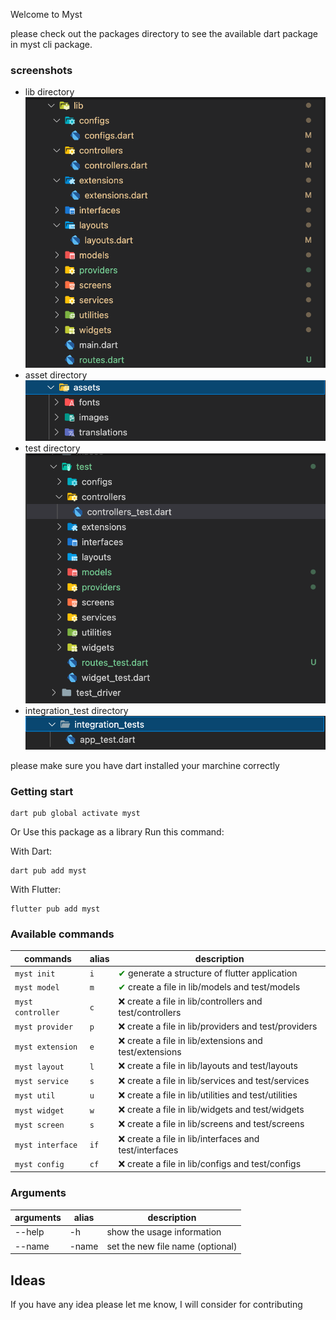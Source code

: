 Welcome to Myst

please check out the packages directory to see the available dart package in myst cli package.

### screenshots

* lib directory
![lib directory](./screenshots/lib.png)
* asset directory
![asset directory](./screenshots/asset.png)
* test directory
![test directory](./screenshots/test.png)
* integration_test directory
![integration_test directory](./screenshots/integration_test.png)

please make sure you have dart installed your marchine correctly

### Getting start
```
dart pub global activate myst
```
Or Use this package as a library
Run this command:

With Dart:
```
dart pub add myst
```
With Flutter:
```
flutter pub add myst
```

### Available commands

| commands  | alias | description |
| ------------- | ------------- | ------------- |
| `myst init`  | `i`| <font color="green">✔</font> generate a structure of flutter application   |
| `myst model`  | `m`| <font color="green">✔</font> create a file in lib/models and test/models   |
| `myst controller`  | `c`| ❌ create a file in lib/controllers and test/controllers   |
| `myst provider`  | `p`| ❌ create a file in lib/providers and test/providers   |
| `myst extension`  | `e`| ❌ create a file in lib/extensions and test/extensions   |
| `myst layout`  | `l`| ❌ create a file in lib/layouts and test/layouts   |
| `myst service`  | `s`| ❌ create a file in lib/services and test/services   |
| `myst util`  | `u`| ❌ create a file in lib/utilities and test/utilities   |
| `myst widget`  | `w`| ❌ create a file in lib/widgets and test/widgets   |
| `myst screen`  | `s`| ❌ create a file in lib/screens and test/screens   |
| `myst interface`  | `if`| ❌ create a file in lib/interfaces and test/interfaces   |
| `myst config`  | `cf`| ❌ create a file in lib/configs and test/configs   |






### Arguments
| arguments  | alias | description |
| ------------- | ------------- | ------------- |
| --help  | -h | show the usage information |
| --name  | -name | set the new file name (optional) |



## Ideas
If you have any idea please let me know, I will consider for contributing